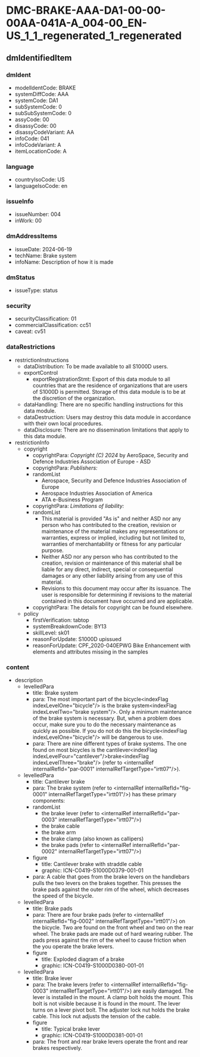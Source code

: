 # DMC-BRAKE-AAA-DA1-00-00-00AA-041A-A_004-00_EN-US_1_1_regenerated_1_regenerated

## dmIdentifiedItem

### dmIdent
*   modelIdentCode: BRAKE
*   systemDiffCode: AAA
*   systemCode: DA1
*   subSystemCode: 0
*   subSubSystemCode: 0
*   assyCode: 00
*   disassyCode: 00
*   disassyCodeVariant: AA
*   infoCode: 041
*   infoCodeVariant: A
*   itemLocationCode: A

### language
*   countryIsoCode: US
*   languageIsoCode: en

### issueInfo
*   issueNumber: 004
*   inWork: 00

### dmAddressItems
*   issueDate: 2024-06-19
*   techName: Brake system
*   infoName: Description of how it is made

### dmStatus
*   issueType: status

### security
*   securityClassification: 01
*   commercialClassification: cc51
*   caveat: cv51

### dataRestrictions
*   restrictionInstructions
    *   dataDistribution: To be made available to all S1000D users.
    *   exportControl
        *   exportRegistrationStmt: Export of this data module to all countries that are the residence of organizations that are users of S1000D is permitted. Storage of this data module is to be at the discretion of the organization.
    *   dataHandling: There are no specific handling instructions for this data module.
    *   dataDestruction: Users may destroy this data module in accordance with their own local procedures.
    *   dataDisclosure: There are no dissemination limitations that apply to this data module.
*   restrictionInfo
    *   copyright
        *   copyrightPara: *Copyright (C) 2024* by AeroSpace, Security and Defence Industries Association of Europe - ASD
        *   copyrightPara: *Publishers:*
        *   randomList
            *   Aerospace, Security and Defence Industries Association of Europe
            *   Aerospace Industries Association of America
            *   ATA e-Business Program
        *   copyrightPara: *Limitations of liability:*
        *   randomList
            *   This material is provided "As is" and neither ASD nor any person who has contributed to the creation, revision or maintenance of the material makes any representations or warranties, express or implied, including but not limited to, warranties of merchantability or fitness for any particular purpose.
            *   Neither ASD nor any person who has contributed to the creation, revision or maintenance of this material shall be liable for any direct, indirect, special or consequential damages or any other liability arising from any use of this material.
            *   Revisions to this document may occur after its issuance. The user is responsible for determining if revisions to the material contained in this document have occurred and are applicable.
        *   copyrightPara: The details for copyright can be found elsewhere.
    *   policy
        *   firstVerification: tabtop
        *   systemBreakdownCode: BY13
        *   skillLevel: sk01
        *   reasonForUpdate: S1000D upissued
        *   reasonForUpdate: CPF_2020-040EPWG Bike Enhancement with elements and attributes missing in the samples

### content
*   description
    *   levelledPara
        *   title: Brake system
        *   para: The most important part of the bicycle&lt;indexFlag indexLevelOne="bicycle"/&gt; is the brake system&lt;indexFlag indexLevelTwo="brake system"/&gt;. Only a minimum maintenance of the brake system is necessary. But, when a problem does occur, make sure you to do the necessary maintenance as quickly as possible. If you do not do this the bicycle&lt;indexFlag indexLevelOne="bicycle"/&gt; will be dangerous to use.
        *   para: There are nine different types of brake systems. The one found on most bicycles is the cantilever&lt;indexFlag indexLevelFour="cantilever"/&gt;brake&lt;indexFlag indexLevelThree="brake"/&gt; (refer to &lt;internalRef internalRefId="par-0001" internalRefTargetType="irtt07"/&gt;).
    *   levelledPara
        *   title: Cantilever brake
        *   para: The brake system (refer to &lt;internalRef internalRefId="fig-0001" internalRefTargetType="irtt01"/&gt;) has these primary components:
        *   randomList
            *   the brake lever (refer to &lt;internalRef internalRefId="par-0003" internalRefTargetType="irtt07"/&gt;)
            *   the brake cable
            *   the brake arm
            *   the brake clamp (also known as callipers)
            *   the brake pads (refer to &lt;internalRef internalRefId="par-0002" internalRefTargetType="irtt07"/&gt;)
        *   figure
            *   title: Cantilever brake with straddle cable
            *   graphic: ICN-C0419-S1000D0379-001-01
        *   para: A cable that goes from the brake levers on the handlebars pulls the two levers on the brakes together. This presses the brake pads against the outer rim of the wheel, which decreases the speed of the bicycle.
    *   levelledPara
        *   title: Brake pads
        *   para: There are four brake pads (refer to &lt;internalRef internalRefId="fig-0002" internalRefTargetType="irtt01"/&gt;) on the bicycle. Two are found on the front wheel and two on the rear wheel. The brake pads are made out of hard wearing rubber. The pads press against the rim of the wheel to cause friction when the you operate the brake levers.
        *   figure
            *   title: Exploded diagram of a brake
            *   graphic: ICN-C0419-S1000D0380-001-01
    *   levelledPara
        *   title: Brake lever
        *   para: The brake levers (refer to &lt;internalRef internalRefId="fig-0003" internalRefTargetType="irtt01"/&gt;) are easily damaged. The lever is installed in the mount. A clamp bolt holds the mount. This bolt is not visible because it is found in the mount. The lever turns on a lever pivot bolt. The adjuster lock nut holds the brake cable. This lock nut adjusts the tension of the cable.
        *   figure
            *   title: Typical brake lever
            *   graphic: ICN-C0419-S1000D0381-001-01
        *   para: The front and rear brake levers operate the front and rear brakes respectively.